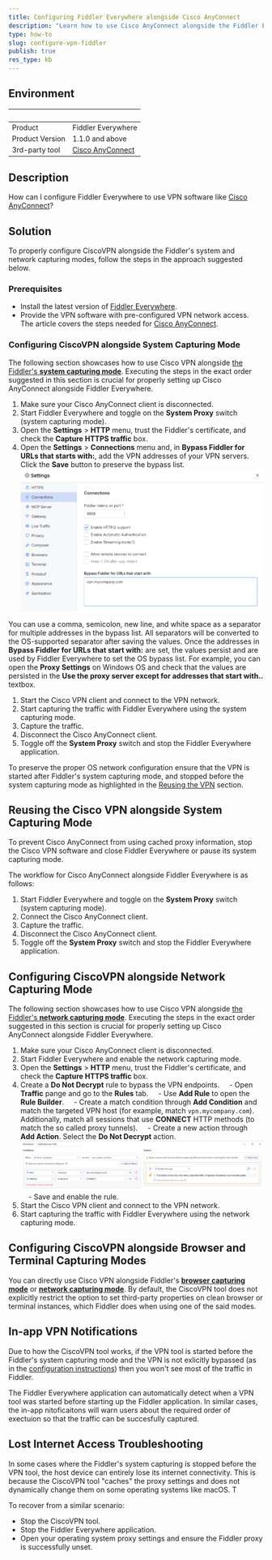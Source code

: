 ```yaml
---
title: Configuring Fiddler Everywhere alongside Cisco AnyConnect
description: "Learn how to use Cisco AnyConnect alongside the Fiddler Everywhere web-debugging client."
type: how-to
slug: configure-vpn-fiddler
publish: true
res_type: kb
---
```


## Environment

|   |   |
|---|---|
| Product   | Fiddler Everywhere |
| Product Version | 1.1.0 and above  |
| 3rd-party tool| [Cisco AnyConnect](https://www.cisco.com/c/en/us/products/security/anyconnect-secure-mobility-client/index.html) |

## Description

How can I configure Fiddler Everywhere to use VPN software like [Cisco AnyConnect](https://www.cisco.com/c/en/us/products/security/anyconnect-secure-mobility-client/index.html)?

## Solution

To properly configure CiscoVPN alongside the Fiddler's system and network capturing modes, follow the steps in the approach suggested below.

### Prerequisites

- Install the latest version of [Fiddler Everywhere](https://www.telerik.com/download/fiddler-everywhere).
- Provide the VPN software with pre-configured VPN network access. The article covers the steps needed for [Cisco AnyConnect](https://www.cisco.com/c/en/us/products/security/anyconnect-secure-mobility-client/index.html).

### Configuring CiscoVPN alongside System Capturing Mode

The following section showcases how to use Cisco VPN alongside [the Fiddler's **system capturing mode**](slug://capture-system-traffic). Executing the steps in the exact order suggested in this section is crucial for properly setting up Cisco AnyConnect alongside Fiddler Everywhere.

1. Make sure your Cisco AnyConnect client is disconnected.
1. Start Fiddler Everywhere and toggle on the **System Proxy** switch (system capturing mode).
1. Open the **Settings** > **HTTP** menu, trust the Fiddler's certificate, and check the **Capture HTTPS traffic** box.
1. Open the **Settings** > **Connections** menu and, in **Bypass Fiddler for URLs that starts with:**, add the VPN addresses of your VPN servers. Click the **Save** button to preserve the bypass list.
    ![Bypassing VPN addresses](./images/vpn-cisco-bypass.png)

 You can use a comma, semicolon, new line, and white space as a separator for multiple addresses in the bypass list. All separators will be converted to the OS-supported separator after saving the values. Once the addresses in **Bypass Fiddler for URLs that start with:** are set, the values persist and are used by Fiddler Everywhere to set the OS bypass list. For example, you can open the **Proxy Settings** on Windows OS and check that the values are persisted in the **Use the proxy server except for addresses that start with..** textbox.

1. Start the Cisco VPN client and connect to the VPN network.
1. Start capturing the traffic with Fiddler Everywhere using the system capturing mode.
1. Capture the traffic.
1. Disconnect the Cisco AnyConnect client.
1. Toggle off the **System Proxy** switch and stop the Fiddler Everywhere application.

To preserve the proper OS network configuration ensure that the VPN is started after Fiddler's system capturing mode, and stopped before the system capturing mode as highlighted in the [Reusing the VPN](#reusing-the-cisco-vpn-alongside-system-capturing-mode) section.

## Reusing the Cisco VPN alongside System Capturing Mode

To prevent Cisco AnyConnect from using cached proxy information, stop the Cisco VPN software and close Fiddler Everywhere or pause its system capturing mode.

The workflow for Cisco AnyConnect alongside Fiddler Everywhere is as follows:

1. Start Fiddler Everywhere and toggle on the **System Proxy** switch (system capturing mode).
1. Connect the Cisco AnyConnect client.
1. Capture the traffic.
1. Disconnect the Cisco AnyConnect client.
1. Toggle off the **System Proxy** switch and stop the Fiddler Everywhere application.

## Configuring CiscoVPN alongside Network Capturing Mode

The following section showcases how to use Cisco VPN alongside [the Fiddler's **network capturing mode**](slug://capture-network-traffic). Executing the steps in the exact order suggested in this section is crucial for properly setting up Cisco AnyConnect alongside Fiddler Everywhere.

1. Make sure your Cisco AnyConnect client is disconnected.
1. Start Fiddler Everywhere and enable the network capturing mode.
1. Open the **Settings** > **HTTP** menu, trust the Fiddler's certificate, and check the **Capture HTTPS traffic** box.
1. Create a **Do Not Decrypt** rule to bypass the VPN endpoints.
    - Open **Traffic** pange and go to the **Rules** tab.
    - Use **Add Rule** to open the **Rule Builder**.
    - Create a match condition through **Add Condition** and match the targeted VPN host (for example, match `vpn.mycompany.com`). Additionally, match all sessions that use **CONNECT** HTTP methods (to match the so called proxy tunnels).
    - Create a new action through **Add Action**. Select the **Do Not Decrypt** action.
    ![Example rule that uses the "Do Not Decrypt" action](./images/vpn-do-not-decrypt.png)
    - Save and enable the rule.
1. Start the Cisco VPN client and connect to the VPN network.
1. Start capturing the traffic with Fiddler Everywhere using the network capturing mode.

## Configuring CiscoVPN alongside Browser and Terminal Capturing Modes

You can directly use Cisco VPN alongside Fiddler's [**browser capturing mode**](slug://capture-browser-traffic) or [**network capturing mode**](slug://capture-terminal-traffic). By default, the CiscoVPN tool does not explicitly restrict the option to set third-party properties on clean browser or terminal instances, which Fiddler does when using one of the said modes.

## In-app VPN Notifications

Due to how the CiscoVPN tool works, if the VPN tool is started before the Fiddler's system capturing mode and the VPN is not exlicitly bypassed (as in the [configuration instructions](#configuring-ciscovpn-alongside-system-capturing-mode)) then you won't see most of the traffic in Fiddler.

The Fiddler Everywhere application can automatically detect when a VPN tool was started before starting up the Fiddler application. In similar cases, the in-app nitoficaitons will warn users about the required order of exectuion so that the traffic can be succesfully captured.

## Lost Internet Access Troubleshooting

In some cases where the Fiddler's system capturing is stopped before the VPN tool, the host device can entirely lose its internet connectivity. This is because the CiscoVPN tool "caches" the proxy settings and does not dynamically change them on some operating systems like macOS. T

To recover from a similar scenario:
- Stop the CiscoVPN tool.
- Stop the Fiddler Everywhere application.
- Open your operating system proxy settings and ensure the Fiddler proxy is successfully unset.